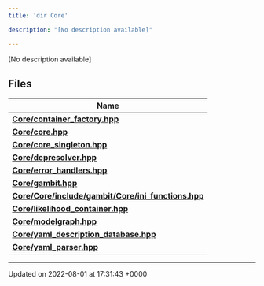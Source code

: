 ```yaml
---
title: 'dir Core'

description: "[No description available]"

---
```







[No description available]

## Files

| Name           |
| -------------- |
| **[Core/container_factory.hpp](/documentation/code/darkbit_developmentfiles/container__factory_8hpp/#file-container-factory.hpp)**  |
| **[Core/core.hpp](/documentation/code/darkbit_developmentfiles/core_8hpp/#file-core.hpp)**  |
| **[Core/core_singleton.hpp](/documentation/code/darkbit_developmentfiles/core__singleton_8hpp/#file-core-singleton.hpp)**  |
| **[Core/depresolver.hpp](/documentation/code/darkbit_developmentfiles/depresolver_8hpp/#file-depresolver.hpp)**  |
| **[Core/error_handlers.hpp](/documentation/code/darkbit_developmentfiles/error__handlers_8hpp/#file-error-handlers.hpp)**  |
| **[Core/gambit.hpp](/documentation/code/darkbit_developmentfiles/gambit_8hpp/#file-gambit.hpp)**  |
| **[Core/Core/include/gambit/Core/ini_functions.hpp](/documentation/code/darkbit_developmentfiles/core_2include_2gambit_2core_2ini__functions_8hpp/#file-core/include/gambit/core/ini-functions.hpp)**  |
| **[Core/likelihood_container.hpp](/documentation/code/darkbit_developmentfiles/likelihood__container_8hpp/#file-likelihood-container.hpp)**  |
| **[Core/modelgraph.hpp](/documentation/code/darkbit_developmentfiles/modelgraph_8hpp/#file-modelgraph.hpp)**  |
| **[Core/yaml_description_database.hpp](/documentation/code/darkbit_developmentfiles/yaml__description__database_8hpp/#file-yaml-description-database.hpp)**  |
| **[Core/yaml_parser.hpp](/documentation/code/darkbit_developmentfiles/yaml__parser_8hpp/#file-yaml-parser.hpp)**  |






-------------------------------

Updated on 2022-08-01 at 17:31:43 +0000
